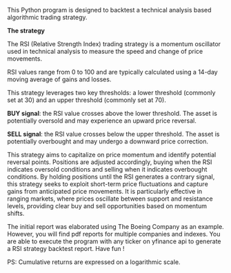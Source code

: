 This Python program is designed to backtest a technical analysis based algorithmic trading strategy.

 **The strategy**



The RSI (Relative Strength Index) trading strategy is a momentum oscillator used in technical analysis to measure the speed and change of price movements. 

RSI values range from 0 to 100 and are typically calculated using a 14-day moving average of gains and losses. 

This strategy leverages two key thresholds: a lower threshold (commonly set at 30) and an upper threshold (commonly set at 70). 

**BUY signal**: the RSI value crosses above the lower threshold. The asset is potentially oversold and may experience an upward price reversal. 

**SELL signal**: the RSI value crosses below the upper threshold. The asset is potentially overbought and may undergo a downward price correction. 

This strategy aims to capitalize on price momentum and identify potential reversal points. Positions are adjusted accordingly, buying when the RSI indicates oversold conditions and selling when it indicates overbought conditions. By holding positions until the RSI generates a contrary signal, this strategy seeks to exploit short-term price fluctuations and capture gains from anticipated price movements. It is particularly effective in ranging markets, where prices oscillate between support and resistance levels, providing clear buy and sell opportunities based on momentum shifts.

The initial report was elaborated using The Boeing Company as an example. However, you will find pdf reports for multiple companies and indexes.
You are able to execute the program with any ticker on yfinance api to generate a RSI strategy backtest report. Have fun !

PS: Cumulative returns are expressed on a logarithmic scale.
